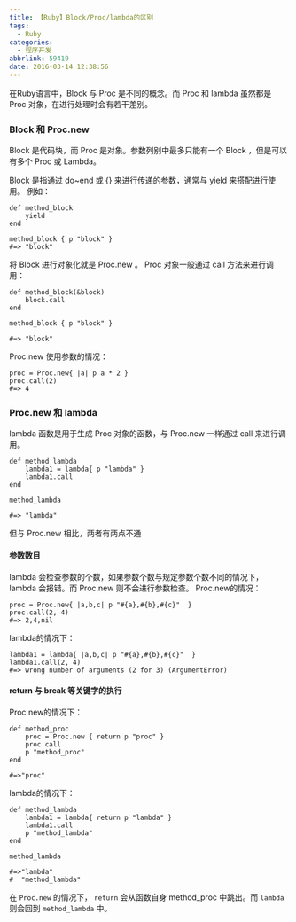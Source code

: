 ```yaml
---
title: 【Ruby】Block/Proc/lambda的区别
tags:
  - Ruby
categories:
  - 程序开发
abbrlink: 59419
date: 2016-03-14 12:38:56
---
```

在Ruby语言中，Block 与 Proc 是不同的概念。而 Proc 和 lambda 虽然都是 Proc 对象，在进行处理时会有若干差别。

### Block 和 Proc.new
Block 是代码块，而 Proc 是对象。参数列别中最多只能有一个 Block ，但是可以有多个 Proc 或 Lambda。

Block 是指通过 do~end 或 {} 来进行传递的参数，通常与 yield 来搭配进行使用。
例如：
```
def method_block
    yield
end

method_block { p "block" }
#=> "block"
```

将 Block 进行对象化就是 Proc.new 。
Proc 对象一般通过 call 方法来进行调用：

```
def method_block(&block)
    block.call
end

method_block { p "block" }

#=> "block"
```

Proc.new 使用参数的情况：
```
proc = Proc.new{ |a| p a * 2 }
proc.call(2)
#=> 4
```

<!-- more -->

### Proc.new 和 lambda
lambda 函数是用于生成 Proc 对象的函数，与 Proc.new 一样通过 call 来进行调用。

```
def method_lambda
    lambda1 = lambda{ p "lambda" }
    lambda1.call
end

method_lambda

#=> "lambda"
```

但与 Proc.new 相比，两者有两点不通

#### 参数数目
lambda 会检查参数的个数，如果参数个数与规定参数个数不同的情况下，lambda 会报错。而 Proc.new 则不会进行参数检查。
Proc.new的情况：
```
proc = Proc.new{ |a,b,c| p "#{a},#{b},#{c}"  }
proc.call(2, 4)
#=> 2,4,nil
```
lambda的情况下：
```
lambda1 = lambda{ |a,b,c| p "#{a},#{b},#{c}"  }
lambda1.call(2, 4)
#=> wrong number of arguments (2 for 3) (ArgumentError)
```

#### return 与 break 等关键字的执行
Proc.new的情况下：
```
def method_proc
    proc = Proc.new { return p "proc" }
    proc.call
    p "method_proc"
end

#=>"proc"
```

lambda的情况下：
```
def method_lambda
    lambda1 = lambda{ return p "lambda" }
    lambda1.call
    p "method_lambda"
end

method_lambda

#=>"lambda"
#  "method_lambda"
```

在 `Proc.new` 的情况下， `return` 会从函数自身 method_proc 中跳出。而 `lambda` 则会回到 `method_lambda` 中。
